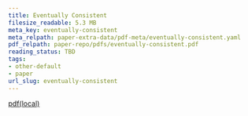 ```yaml
---
title: Eventually Consistent
filesize_readable: 5.3 MB
meta_key: eventually-consistent
meta_relpath: paper-extra-data/pdf-meta/eventually-consistent.yaml
pdf_relpath: paper-repo/pdfs/eventually-consistent.pdf
reading_status: TBD
tags:
- other-default
- paper
url_slug: eventually-consistent
---
```


[pdf(local)](../../paper-repo/pdfs/eventually-consistent.pdf)
